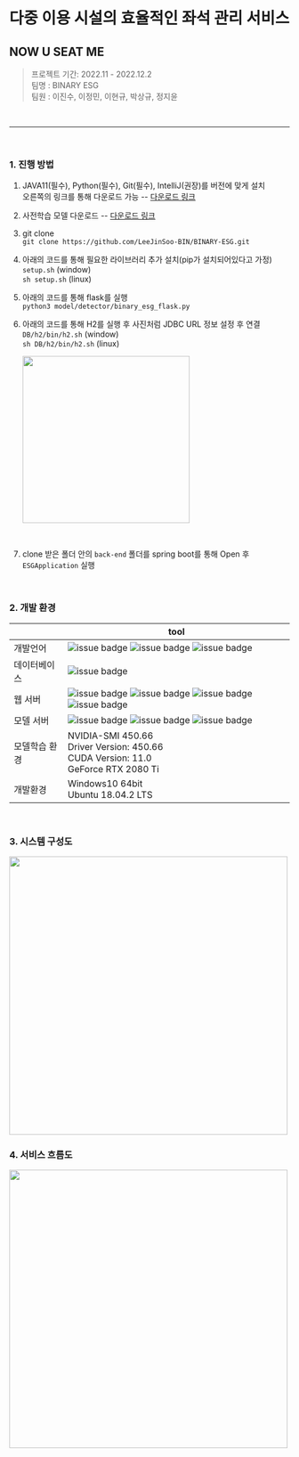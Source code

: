 # 다중 이용 시설의 효율적인 좌석 관리 서비스

## NOW U SEAT ME

>  프로젝트 기간: 2022.11 - 2022.12.2<br>
> 팀명 : BINARY ESG <br>
> 팀원 : 이진수, 이정민, 이현규, 박상규, 정지윤

<br>

--------

<br>

### 1. 진행 방법
 
1. JAVA11(필수), Python(필수), Git(필수), IntelliJ(권장)를 버전에 맞게 설치<br>
오른쪽의 링크를 통해 다운로드 가능 --
[다운로드 링크](https://drive.google.com/drive/folders/1oitvIpHet7atcvQY0g3Xx4U4xmP1Xmzh?usp=share_link)

2. 사전학습 모델 다운로드 --
[다운로드 링크](https://drive.google.com/file/d/1Bz1a2DGd0IfnLQquAkWJBorITRpq3xbs/view?usp=share_link)

3. git clone <br>
```git clone https://github.com/LeeJinSoo-BIN/BINARY-ESG.git```

4. 아래의 코드를 통해 필요한 라이브러리 추가 설치(pip가 설치되어있다고 가정)<br>
```setup.sh``` (window)<br>
 ```sh setup.sh``` (linux)

5. 아래의 코드를 통해 flask를 실행 <br>
```python3 model/detector/binary_esg_flask.py```

6. 아래의 코드를 통해 H2를 실행 후 사진처럼 JDBC URL 정보 설정 후 연결 <br>
```DB/h2/bin/h2.sh``` (window)<br>
 ```sh DB/h2/bin/h2.sh``` (linux)

	<img src="DB/h2_info.png" width="300"/>
<br>

7. clone 받은 폴더 안의 ```back-end``` 폴더를 spring boot를 통해 Open 후 ```ESGApplication``` 실행

<br>


### 2. 개발 환경 

|| tool |
| ------ | ------ |
| 개발언어 | ![issue badge](https://img.shields.io/badge/Java-11-blue.svg) ![issue badge](https://img.shields.io/badge/javascript-blue.svg) ![issue badge](https://img.shields.io/badge/python-3-blue.svg) |
| 데이터베이스 | ![issue badge](https://img.shields.io/badge/H2-1.4.200-lightgrey.svg) |
| 웹 서버 | ![issue badge](https://img.shields.io/badge/Spring%20Framework-2.7.5-green.svg) ![issue badge](https://img.shields.io/badge/thymeleaf-gray.svg) ![issue badge](https://img.shields.io/badge/jQuery-gray.svg) ![issue badge](https://img.shields.io/badge/Bootstrap-gray.svg)  |
| 모델 서버 | ![issue badge](https://img.shields.io/badge/mmdetection-2.25.2-green.svg) ![issue badge](https://img.shields.io/badge/torch-1.13.0+cu117-green.svg) ![issue badge](https://img.shields.io/badge/Flask-gray.svg)|
| 모델학습 환경 | NVIDIA-SMI 450.66 <br> Driver Version: 450.66 <br> CUDA Version: 11.0 <br> GeForce RTX 2080 Ti |
| 개발환경 | Windows10 64bit <br> Ubuntu 18.04.2 LTS |



<br>

### 3. 시스템 구성도

<img src="https://github.com/LeeJinSoo-BIN/BINARY-ESG/blob/main/meeting_notes/image/%E1%84%89%E1%85%B5%E1%84%89%E1%85%B3%E1%84%90%E1%85%A6%E1%86%B7_%E1%84%80%E1%85%AE%E1%84%89%E1%85%A5%E1%86%BC%E1%84%83%E1%85%A9.png" width="500"/>

<br>

### 4. 서비스 흐름도

<img src="https://github.com/LeeJinSoo-BIN/BINARY-ESG/blob/main/meeting_notes/image/%E1%84%89%E1%85%A5%E1%84%87%E1%85%B5%E1%84%89%E1%85%B3_%E1%84%92%E1%85%B3%E1%84%85%E1%85%B3%E1%86%B7%E1%84%83%E1%85%A9.png" width="500"/>
